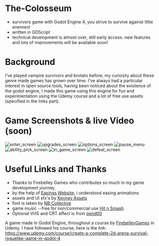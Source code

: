 # The-Colosseum
* survivors game with Godot Engine 4, you strive to survive against little enemies! 
* written in GDScript
* technical development is almost over, still early access. new features and lots of improvements will be available soon!
#
# Background
I've played vampire survivors and brotato before, my curiosity about these genre made games has grown over time. I've always had a particular interest in open source tools, having been noticed about the existence of the godot engine, I made this game using this engine for fun and experimentation using the Udemy course and a lot of free use assets (specified in the links part).
# 
# Game Screenshots & live Video (soon)
![enter_screen](https://github.com/mec-cs/Godot-Survivor-Game/assets/102901204/48a12415-7b53-47e5-b062-b03cc2d86b50)
![upgrades_screen](https://github.com/mec-cs/Godot-Survivor-Game/assets/102901204/63612c62-5815-49f9-aabe-70aa61e1d83f)
![options_screen](https://github.com/mec-cs/Godot-Survivor-Game/assets/102901204/9abe38f3-95af-405a-a660-a1fbded4393b)
![pause_menu](https://github.com/mec-cs/Godot-Survivor-Game/assets/102901204/d9382bc9-8003-4a07-af98-79c96b962207)
![ability_pick_screen](https://github.com/mec-cs/Godot-Survivor-Game/assets/102901204/9ab66200-db27-403d-9c38-4113575c1e20)
![in_game_screen](https://github.com/mec-cs/Godot-Survivor-Game/assets/102901204/6bca751d-6eac-41c0-8ec3-f284b5703a43)
![defeat_screen](https://github.com/mec-cs/Godot-Survivor-Game/assets/102901204/fb0cb4bf-84aa-4236-9a73-1f8bd7c231d4)
#
#
#
#
#
# Useful Links and Thanks
* Thanks to Firebelley Games who contributes so much in my game development journey.
* by the help of [Easings Website](https://easings.net/en), i understood easing animations
* assets and UI sfx's by [Kenney Assets](https://www.kenney.nl/)
* font is taken by [NB Collective](https://nimblebeastscollective.itch.io/nb-pixel-font-bundle)
* game music --free for non/commercial use [Hit n Smash](https://freepd.com/)
* Optional VHS and CRT affect is from [pend00](https://godotshaders.com/shader/vhs-and-crt-monitor-effect/)

A game made in Godot Engine, throughout a course by [FirebelleyGames](https://www.youtube.com/@FirebelleyGames) in Udemy.
I have followed his course, here is the link: https://www.udemy.com/course/create-a-complete-2d-arena-survival-roguelike-game-in-godot-4
